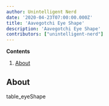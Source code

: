 ```yaml
---
author: Unintelligent Nerd
date: '2020-04-23T07:00:00.000Z'
title: 'Aavegotchi Eye Shape'
description: 'Aavegotchi Eye Shape'
contributors: ["unintelligent-nerd"]
---
```




<div class="contentsBox">

**Contents**

<ol>
<li><a href=#about>About</a></li>
</ol>

</div>

## About

table_eyeShape